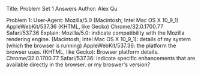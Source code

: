 Title: Problem Set 1 Answers
Author: Alex Qu

Problem 1:
User-Agent: Mozilla/5.0 (Macintosh; Intel Mac OS X 10_9_1) AppleWebKit/537.36 (KHTML, like Gecko) Chrome/32.0.1700.77 Safari/537.36
Explain:
Mozilla/5.0: indicate compatibility with the Mozilla rendering engine.
(Macintosh; Intel Mac OS X 10_9_1): details of my system (which the browser is running)
AppleWebKit/537.36: the platform the browser uses.
(KHTML, like Gecko): Browser platform details.
Chrome/32.0.1700.77 Safari/537.36: indicate specific enhancements that are available directly in the browser. or my broswer's version?

